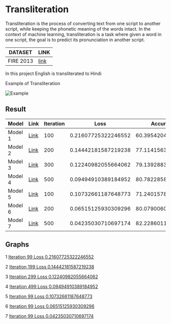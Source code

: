 # Transliteration
Transliteration is the process of converting text from one script to another script, while keeping the phonetic meaning of the words intact. In the context of machine learning, transliteration is a task where given a word in one script, the goal is to predict its pronunciation in another script.

| DATASET | LINK |
| ------------- | ------------- |
| FIRE 2013 | [link](http://cse.iitkgp.ac.in/resgrp/cnerg/qa/fire13translit/index.html) |

In this project English is transliterated to Hindi

Example of Transliteration


![Example](https://user-images.githubusercontent.com/86826802/236172512-79982ad7-46c0-48e1-8f26-2d44fffc78dc.png)

## Result



| Model  | Link | Iteration | Loss | Accuracy |
| ------------- | ------------- | ------------- | ------------- |------------- |
| Model 1  | [Link](https://github.com/vidiptvashist/Transliteration/blob/main/model/model1__lr_0.01_nb%3D100_bs%3D64_e%3D256.pt)   | 100 | 0.21607725322246552 | 60.39542043070043 |
| Model 2  | [Link](https://github.com/vidiptvashist/Transliteration/blob/main/model/model1__lr_0.01_nb%3D200_bs%3D64_e%3D256.pt)   | 200 | 0.14442181587219238 | 77.11415632218576 |
| Model 3  | [Link](https://github.com/vidiptvashist/Transliteration/blob/main/model/model1__lr_0.01_nb%3D300_bs%3D64_e%3D256.pt)   | 300 | 0.12240982055664062 | 79.13928839476316 |
| Model 4  | [Link](https://github.com/vidiptvashist/Transliteration/blob/main/model/model1__lr_0.01_nb%3D500_bs%3D64_e%3D256.pt)   | 500 | 0.09494910389184952 | 80.78228581698959 |
| Model 5  | [Link](https://github.com/vidiptvashist/Transliteration/blob/main/model/model1__lr_0.01_nb%3D100_bs%3D128_e%3D256.pt)   | 100 | 0.10732661187648773 | 71.24015788947327 |
| Model 6  | [Link](https://github.com/vidiptvashist/Transliteration/blob/main/model/model1__lr_0.01_nb%3D200_bs%3D128_e%3D256.pt)   | 200 | 0.06515125930309296 | 80.07900605723651 |
| Model 7  | [Link](https://github.com/vidiptvashist/Transliteration/blob/main/model/model1__lr_0.01_nb%3D500_bs%3D128_e%3D256.pt)   | 500 | 0.04235030710697174 | 82.2286011951464 |

## Graphs


1 [Iteration 99 Loss 0.21607725322246552](https://user-images.githubusercontent.com/86826802/236028741-112b98d4-f350-49d9-9625-43af0d0c7ada.png) 


2 [Iteration 199 Loss 0.14442181587219238](https://user-images.githubusercontent.com/86826802/236167712-7834ecfb-ce9e-4ca8-a53c-5b88f7819695.png)

3 [Iteration 299 Loss 0.12240982055664062](https://user-images.githubusercontent.com/86826802/236178193-5acc4ce7-c213-4d92-834e-a81cc3092505.png)

4 [Iteration 499 Loss 0.09494910389184952](https://user-images.githubusercontent.com/86826802/236190593-f5dc62cd-683e-42e5-9da9-0eaeae8b5209.png)

5 [Iteration 99 Loss 0.10732661187648773](https://user-images.githubusercontent.com/86826802/236207579-83b6772c-51b6-43fe-8b57-0ac6f1034d56.png)

6 [Iteration 99 Loss 0.06515125930309296](https://user-images.githubusercontent.com/86826802/236248584-856da06c-c188-4ee4-9072-40f518a0f9ce.png)

7 [Iteration 99 Loss 0.04235030710697174](https://user-images.githubusercontent.com/86826802/236305154-2295cb90-d3c7-45f2-bc9e-25684444c2b7.png)

